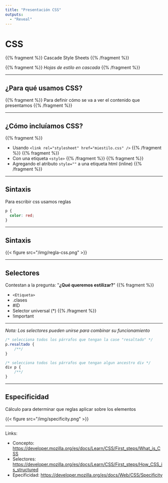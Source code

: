 ```yaml
---
title: "Presentación CSS"
outputs:
  - "Reveal"
---
```


# CSS

{{% fragment %}}
Cascade Style Sheets
{{% /fragment %}}

{{% fragment %}}
*Hojas de estilo en cascada*
{{% /fragment %}}

---

## ¿Para qué usamos CSS?

{{% fragment %}}
Para definir cómo se va a ver el contenido que presentamos
{{% /fragment %}}

---

## ¿Cómo incluíamos CSS?

{{% fragment %}}
- Usando `<link rel="stylesheet" href="miestilo.css" />`
{{% /fragment %}}
{{% fragment %}}
- Con una etiqueta `<style>`
{{% /fragment %}}
{{% fragment %}}
- Agregando el atributo `style=""` a una etiqueta html (inline)
{{% /fragment %}}

---

## Sintaxis

Para escribir css usamos reglas

```css
p {
  color: red;
}
```

---

## Sintaxis

{{< figure src="/img/regla-css.png" >}}

---

## Selectores

Contestan a la pregunta: "**¿Qué queremos estilizar?**"
{{% fragment %}}
- `<Etiqueta>`
- .clases
- #ID
- Selector universal (*)
{{% /fragment %}}
- !important

---

*Nota: Los selectores pueden unirse para combinar su funcionamiento*

```css
/* selecciona todos los párrafos que tengan la case "resaltado" */
p.resaltado {
    /**/
}

/* selecciona todos los párrafos que tengan algun ancestro div */
div p {
    /**/
}
```

---

## Especificidad

Cálculo para determinar que reglas aplicar sobre los elementos

{{< figure src="/img/specificity.png" >}}

---

Links:

- Concepto: https://developer.mozilla.org/es/docs/Learn/CSS/First_steps/What_is_CSS
- Selectores: https://developer.mozilla.org/es/docs/Learn/CSS/First_steps/How_CSS_is_structured
- Epecificidad: https://developer.mozilla.org/es/docs/Web/CSS/Specificity


